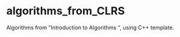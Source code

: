 algorithms_from_CLRS
====================

Algorithms from  "Introduction to Algorithms ", using  C++ template.
